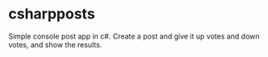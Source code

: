 # csharpposts
Simple console post app in c#.  Create a post and give it up votes and down votes, and show the results.
